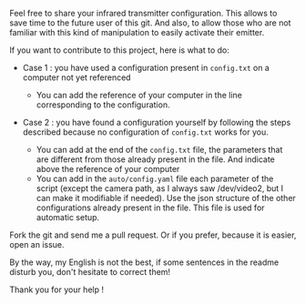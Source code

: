 Feel free to share your infrared transmitter configuration.
This allows to save time to the future user of this git.
And also, to allow those who are not familiar with this kind of manipulation to easily activate their emitter.

If you want to contribute to this project, here is what to do: 

* Case 1 : you have used a configuration present in `config.txt` on a computer not yet referenced  
  * You can add the reference of your computer in the line corresponding to the configuration. 

* Case 2 : you have found a configuration yourself by following the steps described because no configuration of `config.txt` works for you.
  * You can add at the end of the `config.txt` file, the parameters that are different from those already present in the file.
    And indicate above the reference of your computer
  * You can add in the `auto/config.yaml` file each parameter of the script 
    (except the camera path, as I always saw /dev/video2, but I can make it modifiable if needed).
    Use the json structure of the other configurations already present in the file. 
    This file is used for automatic setup. 
    
Fork the git and send me a pull request. Or if you prefer, because it is easier, open an issue. 

By the way, my English is not the best, if some sentences in the readme disturb you, don't hesitate to correct them! 

Thank you for your help ! 
